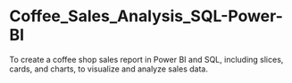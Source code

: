 # Coffee_Sales_Analysis_SQL-Power-BI
To create a coffee shop sales report in Power BI and SQL, including slices, cards, and charts, to visualize and analyze sales data.       
